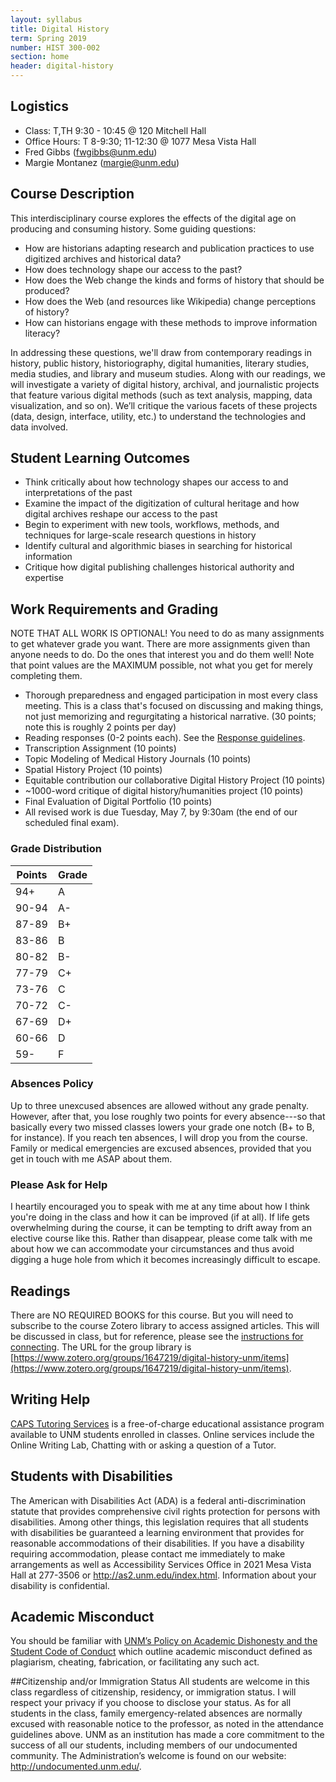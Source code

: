 ```yaml
---
layout: syllabus
title: Digital History
term: Spring 2019
number: HIST 300-002
section: home
header: digital-history
---
```



## Logistics
- Class: T,TH 9:30 - 10:45 @ 120 Mitchell Hall
- Office Hours: T 8-9:30; 11-12:30 @ 1077 Mesa Vista Hall
- Fred Gibbs \([fwgibbs@unm.edu](mailto:fwgibbs@unm.edu)\)
- Margie Montanez \([margie@unm.edu](mailto:margie@unm.edu)\)

## Course Description
This interdisciplinary course explores the effects of the digital age on producing and consuming history. Some guiding questions:

- How are historians adapting research and publication practices to use digitized archives and historical data?
- How does technology shape our access to the past?
- How does the Web change the kinds and forms of history that should be produced?
- How does the Web (and resources like Wikipedia) change perceptions of history?
- How can historians engage with these methods to improve information literacy?

In addressing these questions, we'll draw from contemporary readings in history, public history, historiography, digital humanities, literary studies, media studies, and library and museum studies. Along with our readings, we will investigate a variety of digital history, archival, and journalistic projects that feature various digital methods (such as text analysis, mapping, data visualization, and so on). We’ll critique the various facets of these projects (data, design, interface, utility, etc.) to understand the technologies and data involved.


## Student Learning Outcomes
- Think critically about how technology shapes our access to and interpretations of the past
- Examine the impact of the digitization of cultural heritage and how digital archives reshape our access to the past
- Begin to experiment with new tools, workflows, methods, and techniques for large-scale research questions in history
- Identify cultural and algorithmic biases in searching for historical information
- Critique how digital publishing challenges historical authority and expertise


## Work Requirements and Grading
NOTE THAT ALL WORK IS OPTIONAL! You need to do as many assignments to get whatever grade you want. There are more assignments given than anyone needs to do. Do the ones that interest you and do them well! Note that point values are the MAXIMUM possible, not what you get for merely completing them.

- Thorough preparedness and engaged participation in most every class meeting. This is a class that's focused on discussing and making things, not just memorizing and regurgitating a historical narrative. (30 points; note this is roughly 2 points per day)
- Reading responses (0-2 points each). See the [Response guidelines](response-guidelines).
- Transcription Assignment (10 points)
- Topic Modeling of Medical History Journals (10 points)
- Spatial History Project (10 points)
- Equitable contribution our collaborative Digital History Project (10 points)
- ~1000-word critique of digital history/humanities project (10 points)
- Final Evaluation of Digital Portfolio (10 points)
- All revised work is due Tuesday, May 7, by 9:30am (the end of our scheduled final exam).

### Grade Distribution

Points | Grade
--- | ---
94+ | A
90-94 | A-
87-89 | B+
83-86 | B
80-82 | B-
77-79 | C+
73-76 | C
70-72 | C-
67-69 | D+
60-66 | D
59- | F

### Absences Policy
Up to three unexcused absences are allowed without any grade penalty. However, after that, you lose roughly two points for every absence---so that basically every two missed classes lowers your grade one notch (B+ to B, for instance). If you reach ten absences, I will drop you from the course. Family or medical emergencies are excused absences, provided that you get in touch with me ASAP about them.

### Please Ask for Help
I heartily encouraged you to speak with me at any time about how I think you're doing in the class and how it can be improved (if at all). If life gets overwhelming during the course, it can be tempting to drift away from an elective course like this. Rather than disappear, please come talk with me about how we can accommodate your circumstances and thus avoid digging a huge hole from which it becomes increasingly difficult to escape.

## Readings
There are NO REQUIRED BOOKS for this course. But you will need to subscribe to the course Zotero library to access assigned articles. This will be discussed in class, but for reference, please see the [instructions for connecting](http://fredgibbs.net/courses/etc/zotero.html). The URL for the group library is [https://www.zotero.org/groups/1647219/digital-history-unm/items](https://www.zotero.org/groups/1647219/digital-history-unm/items).


## Writing Help
[CAPS Tutoring Services](http://caps.unm.edu/programs/online-tutoring/) is a free-of-charge educational assistance program available to UNM students enrolled in classes. Online services include the Online Writing Lab, Chatting with or asking a question of a Tutor.

## Students with Disabilities
The American with Disabilities Act (ADA) is a federal anti-discrimination statute that provides comprehensive civil rights protection for persons with disabilities. Among other things, this legislation requires that all students with disabilities be guaranteed a learning environment that provides for reasonable accommodations of their disabilities. If you have a disability requiring accommodation, please contact me immediately to make arrangements as well as Accessibility Services Office in 2021 Mesa Vista Hall at 277-3506 or http://as2.unm.edu/index.html. Information about your disability is confidential.

## Academic Misconduct
You should be familiar with [UNM’s Policy on Academic Dishonesty and the Student Code of Conduct](http://pathfinder.unm.edu/policies.htm#studentcode) which outline academic misconduct defined as plagiarism, cheating, fabrication, or facilitating any such act.


##Citizenship and/or Immigration Status
All students are welcome in this class regardless of citizenship, residency, or immigration status.  I will respect your privacy if you choose to disclose your status. As for all students in the class, family emergency-related absences are normally excused with reasonable notice to the professor, as noted in the attendance guidelines above.  UNM as an institution has made a core commitment to the success of all our students, including members of our undocumented community.  The Administration’s welcome is found on our website: http://undocumented.unm.edu/.
